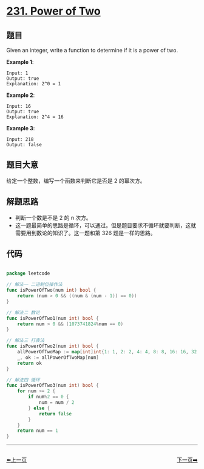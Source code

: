 # [231. Power of Two](https://leetcode.com/problems/power-of-two/)

## 题目

Given an integer, write a function to determine if it is a power of two.

**Example 1**:

    Input: 1
    Output: true 
    Explanation: 2^0 = 1

**Example 2**:

    Input: 16
    Output: true
    Explanation: 2^4 = 16

**Example 3**:

    Input: 218
    Output: false

## 题目大意

给定一个整数，编写一个函数来判断它是否是 2 的幂次方。


## 解题思路

- 判断一个数是不是 2 的 n 次方。
- 这一题最简单的思路是循环，可以通过。但是题目要求不循环就要判断，这就需要用到数论的知识了。这一题和第 326 题是一样的思路。


## 代码

```go

package leetcode

// 解法一 二进制位操作法
func isPowerOfTwo(num int) bool {
	return (num > 0 && ((num & (num - 1)) == 0))
}

// 解法二 数论
func isPowerOfTwo1(num int) bool {
	return num > 0 && (1073741824%num == 0)
}

// 解法三 打表法
func isPowerOfTwo2(num int) bool {
	allPowerOfTwoMap := map[int]int{1: 1, 2: 2, 4: 4, 8: 8, 16: 16, 32: 32, 64: 64, 128: 128, 256: 256, 512: 512, 1024: 1024, 2048: 2048, 4096: 4096, 8192: 8192, 16384: 16384, 32768: 32768, 65536: 65536, 131072: 131072, 262144: 262144, 524288: 524288, 1048576: 1048576, 2097152: 2097152, 4194304: 4194304, 8388608: 8388608, 16777216: 16777216, 33554432: 33554432, 67108864: 67108864, 134217728: 134217728, 268435456: 268435456, 536870912: 536870912, 1073741824: 1073741824}
	_, ok := allPowerOfTwoMap[num]
	return ok
}

// 解法四 循环
func isPowerOfTwo3(num int) bool {
	for num >= 2 {
		if num%2 == 0 {
			num = num / 2
		} else {
			return false
		}
	}
	return num == 1
}

```


----------------------------------------------
<div style="display: flex;justify-content: space-between;align-items: center;">
<p><a href="https://books.halfrost.com/leetcode/ChapterFour/0200~0299/0230.Kth-Smallest-Element-in-a-BST/">⬅️上一页</a></p>
<p><a href="https://books.halfrost.com/leetcode/ChapterFour/0200~0299/0232.Implement-Queue-using-Stacks/">下一页➡️</a></p>
</div>
